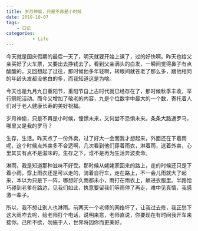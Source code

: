 ```yaml
---
title: 岁月神偷，只是不再是小时候
date: 2019-10-07
tags: 
    - 日记
categories:
          - Life
---
```

今天就是国庆假期的最后一天了，明天就要开始上课了，过的好快啊。昨天也给父亲买好了火车票，又要出去挣钱去了。看到父亲满头的白发，一瞬间觉得鼻子有点酸酸的，又回想起了过往，那时候他多年轻啊，转眼间就苍老了那么多，跟他相同的年龄头发都没他白的多，而我知道这是为啥。

今天也是九月九日重阳节，重阳节自上古时代就已经存在了，那时候秋季丰收，举行祭祀活动。而今又增加了敬老的内容，九是个位数字中最大的一个数，寄托着人们对于老人健康长寿的美好祝福。

岁月神偷，只是不再是小时候，憧憬未来，又何尝不恐惧未来。条条大路通罗马，哪里又是我的罗马？

生存，生活。昨天点了一份外卖，过了好大一会而我才想起来，外面还在下着雨呢，这个时候点外卖多不合适啊，几次看到他们穿着雨衣，淋着雨，送着外卖，心里其实有点不是滋味的。生存之下，谁不是再为生活奔波卖命。

淋雨，我是知道那种滋味不好受。那时候从姥姥家回来的路上，走的时候还只是下着小雨，穿上雨衣还是可以走的，骑着自行车，走在路上，不一会儿雨就大了起来，本以为只是下一阵，哪想好久雨都未小，雨打在雨衣上，躺进衣服里。半路恰巧碰到老爹在路边，见我们如此，执意要留我们等雨停了再走，难中见真情，我感激一辈子。

所以，我不想让别人也淋雨。前两天一个老师的网络坏了，让我过去修，我正愁下这大雨咋去呢，给老师打个电话，说明来意，老师直说，你要现在有时间我开车来接你。己所不欲，勿施于人，世界将因你而更美好。